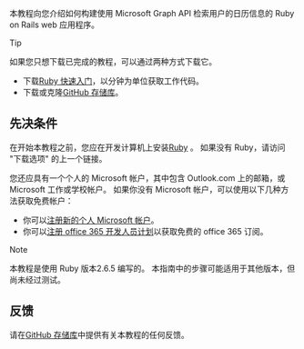 <!-- markdownlint-disable MD002 MD041 -->

本教程向您介绍如何构建使用 Microsoft Graph API 检索用户的日历信息的 Ruby on Rails web 应用程序。

> [!TIP]
> 如果您只想下载已完成的教程，可以通过两种方式下载它。
>
> - 下载[Ruby 快速入门](https://developer.microsoft.com/graph/quick-start?platform=option-ruby)，以分钟为单位获取工作代码。
> - 下载或克隆[GitHub 存储库](https://github.com/microsoftgraph/msgraph-training-rubyrailsapp)。

## <a name="prerequisites"></a>先决条件

在开始本教程之前，您应在开发计算机上安装[Ruby](https://www.ruby-lang.org/en/downloads/) 。 如果没有 Ruby，请访问 "下载选项" 的上一个链接。

您还应具有一个个人的 Microsoft 帐户，其中包含 Outlook.com 上的邮箱，或 Microsoft 工作或学校帐户。 如果你没有 Microsoft 帐户，可以使用以下几种方法获取免费帐户：

- 你可以[注册新的个人 Microsoft 帐户](https://signup.live.com/signup?wa=wsignin1.0&rpsnv=12&ct=1454618383&rver=6.4.6456.0&wp=MBI_SSL_SHARED&wreply=https://mail.live.com/default.aspx&id=64855&cbcxt=mai&bk=1454618383&uiflavor=web&uaid=b213a65b4fdc484382b6622b3ecaa547&mkt=E-US&lc=1033&lic=1)。
- 你可以[注册 office 365 开发人员计划](https://developer.microsoft.com/office/dev-program)以获取免费的 office 365 订阅。

> [!NOTE]
> 本教程是使用 Ruby 版本2.6.5 编写的。 本指南中的步骤可能适用于其他版本，但尚未经过测试。

## <a name="feedback"></a>反馈

请在[GitHub 存储库](https://github.com/microsoftgraph/msgraph-training-rubyrailsapp)中提供有关本教程的任何反馈。
